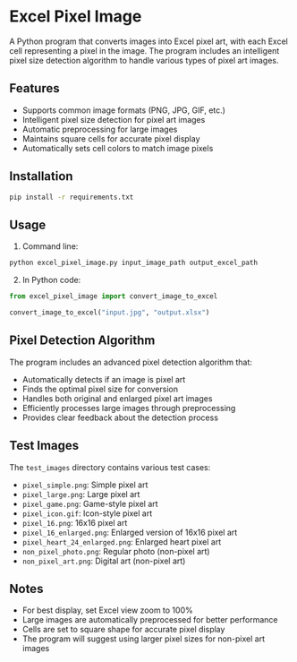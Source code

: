 # Excel Pixel Image

A Python program that converts images into Excel pixel art, with each Excel cell representing a pixel in the image. The program includes an intelligent pixel size detection algorithm to handle various types of pixel art images.

## Features

- Supports common image formats (PNG, JPG, GIF, etc.)
- Intelligent pixel size detection for pixel art images
- Automatic preprocessing for large images
- Maintains square cells for accurate pixel display
- Automatically sets cell colors to match image pixels

## Installation

```bash
pip install -r requirements.txt
```

## Usage

1. Command line:
```bash
python excel_pixel_image.py input_image_path output_excel_path
```

2. In Python code:
```python
from excel_pixel_image import convert_image_to_excel

convert_image_to_excel("input.jpg", "output.xlsx")
```

## Pixel Detection Algorithm

The program includes an advanced pixel detection algorithm that:
- Automatically detects if an image is pixel art
- Finds the optimal pixel size for conversion
- Handles both original and enlarged pixel art images
- Efficiently processes large images through preprocessing
- Provides clear feedback about the detection process

## Test Images

The `test_images` directory contains various test cases:
- `pixel_simple.png`: Simple pixel art
- `pixel_large.png`: Large pixel art
- `pixel_game.png`: Game-style pixel art
- `pixel_icon.gif`: Icon-style pixel art
- `pixel_16.png`: 16x16 pixel art
- `pixel_16_enlarged.png`: Enlarged version of 16x16 pixel art
- `pixel_heart_24_enlarged.png`: Enlarged heart pixel art
- `non_pixel_photo.png`: Regular photo (non-pixel art)
- `non_pixel_art.png`: Digital art (non-pixel art)

## Notes

- For best display, set Excel view zoom to 100%
- Large images are automatically preprocessed for better performance
- Cells are set to square shape for accurate pixel display
- The program will suggest using larger pixel sizes for non-pixel art images
